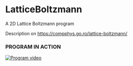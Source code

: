 # LatticeBoltzmann
A 2D Lattice Boltzmann program

Description on https://compphys.go.ro/lattice-boltzmann/

### PROGRAM IN ACTION

[![Program video](https://img.youtube.com/vi/CIVWTfbblvI/0.jpg)](https://youtu.be/CIVWTfbblvI)
